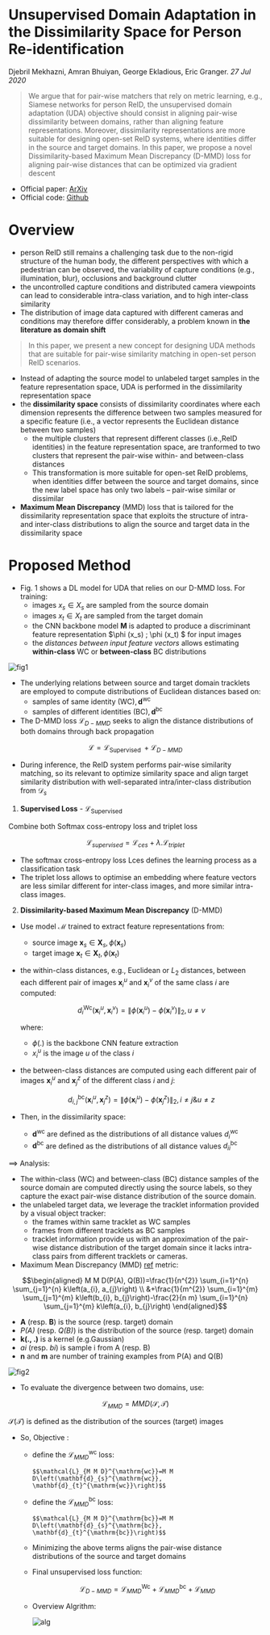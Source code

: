 # Unsupervised Domain Adaptation in the Dissimilarity Space for Person Re-identification
Djebril Mekhazni, Amran Bhuiyan, George Ekladious, Eric Granger. _27 Jul 2020_

> We argue that for pair-wise matchers that rely on metric learning, e.g., Siamese networks for person ReID, the unsupervised domain adaptation (UDA) objective should consist in aligning pair-wise dissimilarity between domains, rather than aligning feature representations. Moreover, dissimilarity representations are more suitable for designing open-set ReID systems, where identities differ in the source and target domains. In this paper, we propose a novel Dissimilarity-based Maximum Mean Discrepancy (D-MMD) loss for aligning pair-wise distances that can be optimized via gradient descent

* Official paper: [ArXiv](https://arxiv.org/abs/2007.13890)
* Official code: [Github](https://github.com/djidje/D-MMD)

# Overview
- person ReID still remains a challenging task due to the non-rigid structure of the human body, the different perspectives with which a pedestrian can be observed, the variability of capture conditions (e.g., illumination, blur), occlusions and background clutter
-  the uncontrolled capture conditions and distributed camera viewpoints can lead to considerable intra-class variation, and to high inter-class similarity
-  The distribution of image data captured with different cameras and conditions may therefore differ considerably, a problem known in **the literature as domain shift**
> In this paper, we present a new concept for designing UDA methods that are suitable for pair-wise similarity matching in open-set person ReID scenarios.

- Instead of adapting the source model to unlabeled target samples in the feature representation space, UDA is performed in the dissimilarity representation space
-  the **dissimilarity space** consists of dissimilarity coordinates where each dimension represents the difference between two samples measured for a specific feature (i.e., a vector represents the Euclidean distance between two samples)
   -   the multiple clusters that represent different classes (i.e.,ReID identities) in the feature representation space, are tranformed to two clusters that represent the pair-wise within- and between-class distances
   -   This transformation is more suitable for open-set ReID problems, when identities differ between the source and target domains, since the new label space has only two labels – pair-wise similar or dissimilar
-   **Maximum Mean Discrepancy** (MMD) loss that is tailored for the dissimilarity representation space that exploits the structure of intra- and inter-class distributions to align the source and target data in the dissimilarity space
  
# Proposed Method
- Fig. 1 shows a DL model for UDA that relies on our D-MMD loss. For training:
  -  images $x_s \in X_s$ are sampled from the source domain 
  -  images $x_t \in X_t$ are sampled from the target domain 
  -  the CNN backbone model **M** is adapted to produce a discriminant feature representation $\phi (x_s) ; \phi (x_t)  $ for input images
  -   the _distances between input feature vectors_ allows estimating **within-class** WC or **between-class** BC distributions

![fig1](../../asset/images/P_ReId/D-MMD/fig1.jpg)

- The underlying relations between source and target domain tracklets are employed to compute distributions of Euclidean distances based on:
    - samples of same identity $(\mathrm{WC}), \mathbf{d}^{\mathrm{wc}}$
    - samples of different identities $(\mathrm{BC}), \mathbf{d}^{\mathrm{bc}}$
- The D-MMD loss $\mathcal{L}_{D-M M D}$ seeks to align the distance distributions of both domains through back propagation

$$\mathcal{L}=\mathcal{L}_{\text {Supervised }}+\mathcal{L}_{D-M M D}$$

- During inference, the ReID system performs pair-wise similarity matching, so its relevant to optimize similarity space and align target similarity distribution with well-separated intra/inter-class distribution from $\mathcal{D}_{s}$

1. **Supervised Loss** - $\mathcal{L}_{\text {Supervised }}$

Combine both Softmax coss-entropy loss and triplet loss

$$\mathcal{L}_{supervised} = \mathcal{L}_{ces} + \lambda . \mathcal{L}_{triplet} $$

- The softmax cross-entropy loss Lces defines the learning process as a classification task
- The triplet loss allows to optimise an embedding where feature vectors are less similar different for inter-class images, and more similar intra-class images.

2. **Dissimilarity-based Maximum Mean Discrepancy** (D-MMD)

- Use model $\mathcal{M}$ trained to extract feature representations from:
  - source image $\mathbf{x}_{s} \in \mathbf{X}_{s}, \phi\left(\mathbf{x}_{s}\right)$
  - target image $\mathbf{x}_{t} \in \mathbf{X}_{t}, \phi\left(\mathbf{x}_{t}\right)$
- the within-class distances, e.g., Euclidean or $L_{2}$ distances, between each different pair of images $\mathbf{x}_{i}^{u} \text{ and } \mathbf{x}_{i}^{v}$ of the same class _i_ are computed:

    $$d_{i}^{\mathrm{Wc}}\left(\mathbf{x}_{i}^{u}, \mathbf{x}_{i}^{v}\right)=\left\|\phi\left(\mathbf{x}_{i}^{u}\right)-\phi\left(\mathbf{x}_{i}^{v}\right)\right\|_{2}, u \neq v$$

    where:
    - $\phi(.)$ is the backbone CNN feature extraction
    - $x_{i}^{u}$ is the image _u_ of the class _i_
-  the between-class distances are computed using each different pair of images $\mathbf{x}_{i}^{u}\text{ and }\mathbf{x}_{j}^{z}$ of the different class _i_ and _j_:
  
    $$d_{i, j}^{\mathrm{bc}}\left(\mathbf{x}_{i}^{u}, \mathbf{x}_{j}^{z}\right)=\left\|\phi\left(\mathbf{x}_{i}^{u}\right)-\phi\left(\mathbf{x}_{j}^{z}\right)\right\|_{2}, i \neq j \& u \neq z$$

- Then, in the dissimilarity space:
  - $\mathbf{d}^{\mathrm{wc}}$  are defined as the distributions of all distance values $d_{i}^{\mathrm{wc}}$  
  - $\mathbf{d}^{\mathrm{bc}}$ are defined as the distributions of all distance values $d_{i i}^{\mathrm{bc}}$

==> Analysis:
  - The within-class (WC) and between-class (BC) distance samples of the source domain are computed directly using the source labels, so they capture the exact pair-wise distance distribution of the source domain.
  - the unlabeled target data, we leverage the tracklet information provided by a visual object tracker:
    - the frames within same tracklet as WC samples
    - frames from different tracklets as BC samples
    -  tracklet information provide us with an approximation of the pair-wise distance distribution of the target domain since it lacks intra-class pairs from different tracklets or cameras.
-  Maximum Mean Discrepancy (MMD) [ref](https://www.jmlr.org/papers/volume13/gretton12a/gretton12a.pdf) metric:
  
$$\begin{aligned}
M M D(P(A), Q(B))=\frac{1}{n^{2}} \sum_{i=1}^{n} \sum_{j=1}^{n} k\left(a_{i}, a_{j}\right) \\
&+\frac{1}{m^{2}} \sum_{i=1}^{m} \sum_{j=1}^{m} k\left(b_{i}, b_{j}\right)-\frac{2}{n m} \sum_{i=1}^{n} \sum_{j=1}^{m} k\left(a_{i}, b_{j}\right)
\end{aligned}$$

   -   **A** (resp. **B**) is the source (resp. target) domain
   -   _P(A)_ (resp. _Q(B)_) is the distribution of the source (resp. target) domain
   -   **k(., .)** is a kernel (e.g.Gaussian) 
   -   _ai_ (resp. _bi_) is sample i from A (resp. B)
   -   **n** and **m** are number of training examples from P(A) and Q(B)

![fig2](../../asset/images/P_ReId/D-MMD/f2.jpg)

- To evaluate the divergence between two domains, use:

$$\mathcal{L}_{M M D}=M M D(\mathcal{S}, \mathcal{T})$$

  $\mathcal{S}(\mathcal{T})$ is defined as the distribution of the sources (target) images
  
- So, Objective :
  - define the $\mathcal{L}_{M M D}^{\mathrm{wc}}$ loss:

        $$\mathcal{L}_{M M D}^{\mathrm{wc}}=M M D\left(\mathbf{d}_{s}^{\mathrm{wc}}, \mathbf{d}_{t}^{\mathrm{wc}}\right)$$

  - define the $\mathcal{L}_{M M D}^{\mathrm{bc}}$ loss:

        $$\mathcal{L}_{M M D}^{\mathrm{bc}}=M M D\left(\mathbf{d}_{s}^{\mathrm{bc}}, \mathbf{d}_{t}^{\mathrm{bc}}\right)$$

  - Minimizing the above terms aligns the pair-wise distance distributions of the source and target domains
  - Final unsupervised loss function:
  
    $$\mathcal{L}_{D-M M D}=\mathcal{L}_{M M D}^{\mathrm{Wc}}+\mathcal{L}_{M M D}^{\mathrm{bc}}+\mathcal{L}_{M M D}$$

  - Overview Algrithm:

    ![alg](../../asset/images/P_ReId/D-MMD/alg1.jpg)